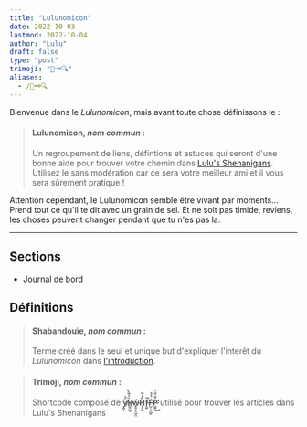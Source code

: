```yaml
---
title: "Lulunomicon"
date: 2022-10-03
lastmod: 2022-10-04
author: "Lulu"
draft: false
type: "post"
trimoji: "📖🗝️🔍"
aliases:
  - /📖🗝️🔍
---
```


Bienvenue dans le _Lulunomicon_, mais avant toute chose définissons le :

> #### Lulunomicon, _nom commun_ :
> Un regroupement de liens, défintions et astuces qui seront d'une bonne aide pour trouver votre chemin dans [Lulu's Shenanigans](../). Utilisez le sans modération car ce sera votre meilleur ami et il vous sera sûrement pratique !

Attention cependant, le Lulunomicon semble être vivant par moments... Prend tout ce qu'il te dit avec un grain de sel. Et ne soit pas timide, reviens, les choses peuvent changer pendant que tu n'es pas la.

---

## Sections
 - [Journal de bord](../logbook)

 ## Définitions

> #### Shabandouïe, _nom commun_ :
> Terme créé dans le seul et unique but d'expliquer l'interêt du _Lulunomicon_ dans [l'introduction](/introduction).

> #### Trimoji, _nom commun_ :
> Shortcode composé de <span class="glitch">**ÿ̸̭͔́͗k̶̳͍̪̘̈́́̄̀̏ẃ̴̡͍͔̘̮̤H̵͕̖̪̏̓͒f̵̨̬̏͘F̶̛̺̜͉̺̮͗́́́P̷͚͈̍̐͋̀̕͜**</span> utilisé pour trouver les articles dans Lulu's Shenanigans
